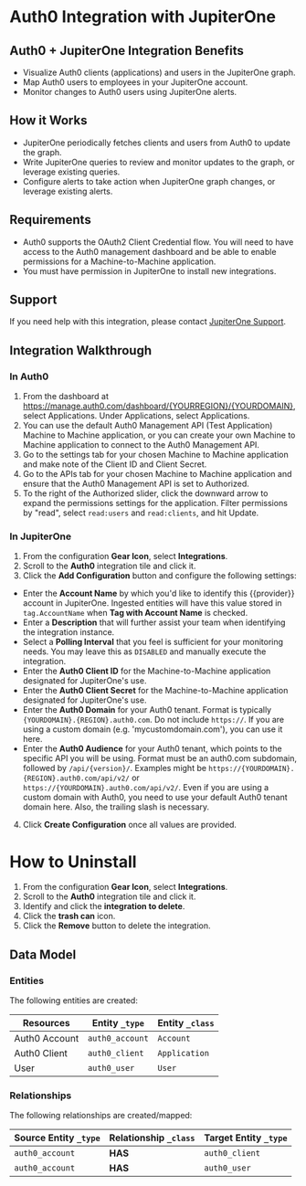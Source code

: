 # Auth0 Integration with JupiterOne

## Auth0 + JupiterOne Integration Benefits

*   Visualize Auth0 clients (applications) and users in the JupiterOne graph.
*   Map Auth0 users to employees in your JupiterOne account.
*   Monitor changes to Auth0 users using JupiterOne alerts.

## How it Works

*   JupiterOne periodically fetches clients and users from Auth0 to update the
    graph.
*   Write JupiterOne queries to review and monitor updates to the graph, or
    leverage existing queries.
*   Configure alerts to take action when JupiterOne graph changes, or leverage
    existing alerts.

## Requirements

*   Auth0 supports the OAuth2 Client Credential flow. You will need to have access
    to the Auth0 management dashboard and be able to enable permissions for a
    Machine-to-Machine application.
*   You must have permission in JupiterOne to install new integrations.

## Support

If you need help with this integration, please contact
[JupiterOne Support](https://support.jupiterone.io).

## Integration Walkthrough

### In Auth0

1.  From the dashboard at
    <https://manage.auth0.com/dashboard/{YOURREGION}/{YOURDOMAIN}>, select
    Applications. Under Applications, select Applications.
2.  You can use the default Auth0 Management API (Test Application) Machine to
    Machine application, or you can create your own Machine to Machine
    application to connect to the Auth0 Management API.
3.  Go to the settings tab for your chosen Machine to Machine application and
    make note of the Client ID and Client Secret.
4.  Go to the APIs tab for your chosen Machine to Machine application and ensure
    that the Auth0 Management API is set to Authorized.
5.  To the right of the Authorized slider, click the downward arrow to expand the
    permissions settings for the application. Filter permissions by "read",
    select `read:users` and `read:clients`, and hit Update.

### In JupiterOne

1.  From the configuration **Gear Icon**, select **Integrations**.
2.  Scroll to the **Auth0** integration tile and click it.
3.  Click the **Add Configuration** button and configure the following settings:

*   Enter the **Account Name** by which you'd like to identify this {{provider}}
    account in JupiterOne. Ingested entities will have this value stored in
    `tag.AccountName` when **Tag with Account Name** is checked.
*   Enter a **Description** that will further assist your team when identifying
    the integration instance.
*   Select a **Polling Interval** that you feel is sufficient for your monitoring
    needs. You may leave this as `DISABLED` and manually execute the integration.
*   Enter the **Auth0 Client ID** for the Machine-to-Machine application
    designated for JupiterOne's use.
*   Enter the **Auth0 Client Secret** for the Machine-to-Machine application
    designated for JupiterOne's use.
*   Enter the **Auth0 Domain** for your Auth0 tenant. Format is typically
    `{YOURDOMAIN}.{REGION}.auth0.com`. Do not include `https://`. If you are using
    a custom domain (e.g. 'mycustomdomain.com'), you can use it here.
*   Enter the **Auth0 Audience** for your Auth0 tenant, which points to the
    specific API you will be using. Format must be an auth0.com subdomain,
    followed by `/api/{version}/`. Examples might be
    `https://{YOURDOMAIN}.{REGION}.auth0.com/api/v2/` or
    `https://{YOURDOMAIN}.auth0.com/api/v2/`. Even if you are using a custom
    domain with Auth0, you need to use your default Auth0 tenant domain here.
    Also, the trailing slash is necessary.

4.  Click **Create Configuration** once all values are provided.

# How to Uninstall

1.  From the configuration **Gear Icon**, select **Integrations**.
2.  Scroll to the **Auth0** integration tile and click it.
3.  Identify and click the **integration to delete**.
4.  Click the **trash can** icon.
5.  Click the **Remove** button to delete the integration.

<!-- {J1_DOCUMENTATION_MARKER_START} -->

<!--
********************************************************************************
NOTE: ALL OF THE FOLLOWING DOCUMENTATION IS GENERATED USING THE
"j1-integration document" COMMAND. DO NOT EDIT BY HAND! PLEASE SEE THE DEVELOPER
DOCUMENTATION FOR USAGE INFORMATION:

https://github.com/JupiterOne/sdk/blob/main/docs/integrations/development.md
********************************************************************************
-->

## Data Model

### Entities

The following entities are created:

| Resources     | Entity `_type`  | Entity `_class` |
| ------------- | --------------- | --------------- |
| Auth0 Account | `auth0_account` | `Account`       |
| Auth0 Client  | `auth0_client`  | `Application`   |
| User          | `auth0_user`    | `User`          |

### Relationships

The following relationships are created/mapped:

| Source Entity `_type` | Relationship `_class` | Target Entity `_type` |
| --------------------- | --------------------- | --------------------- |
| `auth0_account`       | **HAS**               | `auth0_client`        |
| `auth0_account`       | **HAS**               | `auth0_user`          |

<!--
********************************************************************************
END OF GENERATED DOCUMENTATION AFTER BELOW MARKER
********************************************************************************
-->

<!-- {J1_DOCUMENTATION_MARKER_END} -->
 
<!--  jupiterOneDocVersion=0-2-1 -->